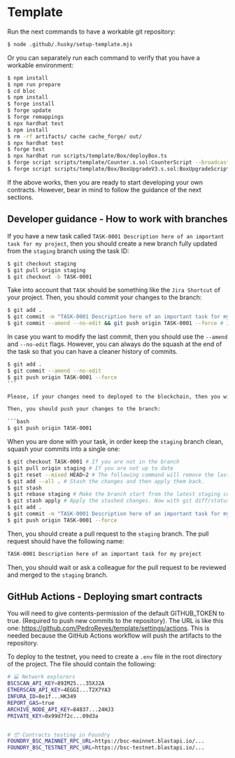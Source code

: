 # Template

Run the next commands to have a workable git repository:

```bash
$ node .github/.husky/setup-template.mjs
```

Or you can separately run each command to verify that you have a workable environment:

```bash
$ npm install
$ npm run prepare
$ cd bloc
$ npm install
$ forge install
$ forge update
$ forge remappings
$ npx hardhat test
$ npm install
$ rm -rf artifacts/ cache cache_forge/ out/
$ npx hardhat test
$ forge test
$ npx hardhat run scripts/template/Box/deployBox.ts
$ forge script scripts/template/Counter.s.sol:CounterScript --broadcast
$ forge script scripts/template/Box/BoxUpgradeV3.s.sol:BoxUpgradeScript --broadcast --fork-url https://bsc-testnet.blastapi.io/9c457fd9-f917-42ab-af42-a761815ca337
```

If the above works, then you are ready to start developing your own contracts. However, bear in mind to follow the guidance of the next sections.

## Developer guidance - How to work with branches

If you have a new task called `TASK-0001 Description here of an important task for my project`, then you should create a new branch fully updated from the `staging` branch using the task ID:

```bash
$ git checkout staging
$ git pull origin staging
$ git checkout -b TASK-0001
```

Take into account that `TASK` should be something like the `Jira Shortcut` of your project. Then, you should commit your changes to the branch:

```bash
$ git add .
$ git commit -m "TASK-0001 Description here of an important task for my project"
$ git commit --amend --no-edit && git push origin TASK-0001 --force # If you need to modify the last commit
```

In case you want to modify the last commit, then you should use the `--amend` and `--no-edit` flags. However, you can always do the squash at the end of the task so that you can have a cleaner history of commits.

````bash
$ git add .
$ git commit --amend --no-edit
$ git push origin TASK-0001 --force
```

Please, if your changes need to deployed to the blockchain, then you will have to modify the `bloc/release/next_release/` folder with the code needed to deploy your changes and to verify them. Check the `bloc/release/template/` folder to see an example of how to do it. These files will be used by the GitHub Actions workflow to deploy your changes to the blockchain. Make sure that your changes are working properly before pushing them to the repository in a hardhat (mandatory), bscTestnet (mandatory), and bscMainnet (if possible) environment.

Then, you should push your changes to the branch:

```bash
$ git push origin TASK-0001
````

When you are done with your task, in order keep the `staging` branch clean, squash your commits into a single one:

```bash
$ git checkout TASK-0001 # If you are not in the branch
$ git pull origin staging # If you are not up to date
$ git reset --mixed HEAD~2 # The following command will remove the last 2 commits, the local repo will be as if the content of the last 2 commits was done on the workspace, but neither added nor committed to the index, including the merge content. At this step, git status may show more modifications than the actual work you did because it is comparing the state of your branch (your code + new changes on staging) to the last commit on the branch. Don't panic!
$ git add --all . # Stash the changes and then apply them back.
$ git stash
$ git rebase staging # Make the branch start from the latest staging commit
$ git stash apply # Apply the stashed changes. Now with git diff/status you should see only the changes you made on the branch.
$ git add .
$ git commit -m "TASK-0001 Description here of an important task for my project"
$ git push origin TASK-0001 --force
```

Then, you should create a pull request to the `staging` branch. The pull request should have the following name:

```bash
TASK-0001 Description here of an important task for my project
```

Then, you should wait or ask a colleague for the pull request to be reviewed and merged to the `staging` branch.

## GitHub Actions - Deploying smart contracts

You will need to give contents-permission of the default GITHUB_TOKEN to true. (Required to push new commits to the repository). The URL is like this one: https://github.com/PedroReyes/template/settings/actions. This is needed because the GitHub Actions workflow will push the artifacts to the repository.

To deploy to the testnet, you need to create a `.env` file in the root directory of the project. The file should contain the following:

```bash
# 💻 Network explorers
BSCSCAN_API_KEY=89IM25...35XJ2A
ETHERSCAN_API_KEY=4EGGI...T2X7YA3
INFURA_ID=8e1f...HK349
REPORT_GAS=true
ARCHIVE_NODE_API_KEY=84837...24HJ3
PRIVATE_KEY=0x99d7f2c...09d3a


# 📦 Contracts testing in Foundry
FOUNDRY_BSC_MAINNET_RPC_URL=https://bsc-mainnet.blastapi.io/...
FOUNDRY_BSC_TESTNET_RPC_URL=https://bsc-testnet.blastapi.io/...
```
